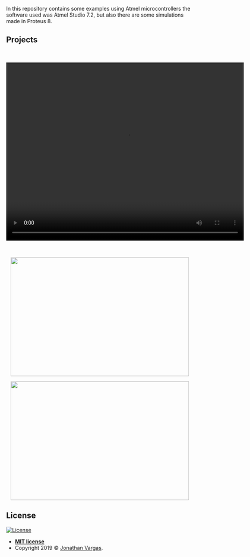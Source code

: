 In this repository contains some examples using Atmel microcontrollers the software used was Atmel Studio 7.2, but also there are some simulations made in Proteus 8.

## Projects

<br>

<p align="center">
<video width="640" height="480" controls>
  <source src="https://www.jonathanvargas.ml/wp-content/uploads/2019/03/minisumo.mp4">
Your browser does not support the video tag.
</video>
</p>

<br>

<p align="center">
  <img height="320" width="480" src="https://www.jonathanvargas.ml/wp-content/uploads/2019/03/2016-11-10-14.57.50.jpg">
</p>

<p align="center">
  <img height="320" width="480" src="https://www.jonathanvargas.ml/wp-content/uploads/2019/03/proteus.png">
</p>


## License

[![License](http://img.shields.io/:license-mit-blue.svg?style=flat-square)](http://badges.mit-license.org)

- **[MIT license](http://opensource.org/licenses/mit-license.php)**
- Copyright 2019 © <a href="https://www.jonathanvargas.ml" target="_blank">Jonathan Vargas</a>.


